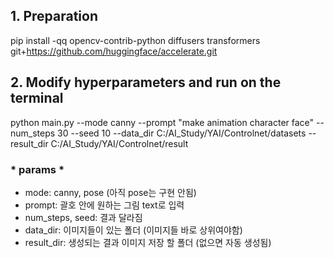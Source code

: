 ## 1. Preparation
pip install -qq opencv-contrib-python diffusers transformers git+https://github.com/huggingface/accelerate.git

## 2. Modify hyperparameters and run on the terminal
python main.py --mode canny --prompt "make animation character face" --num_steps 30 --seed 10 --data_dir C:/AI_Study/YAI/Controlnet/datasets --result_dir C:/AI_Study/YAI/Controlnet/result

### * params *
- mode: canny, pose (아직 pose는 구현 안됨)
- prompt: 괄호 안에 원하는 그림 text로 입력
- num_steps, seed: 결과 달라짐
- data_dir: 이미지들이 있는 폴더 (이미지들 바로 상위여야함)
- result_dir: 생성되는 결과 이미지 저장 할 폴더 (없으면 자동 생성됨)
